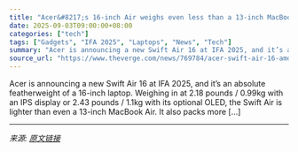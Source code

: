 ```yaml
---
title: "Acer&#8217;s 16-inch Air weighs even less than a 13-inch MacBook Air"
date: 2025-09-03T09:00:00+08:00
categories: ["tech"]
tags: ["Gadgets", "IFA 2025", "Laptops", "News", "Tech"]
summary: "Acer is announcing a new Swift Air 16 at IFA 2025, and it’s an absolute featherweight of a 16-inch laptop. Weighing in at 2.18 pounds / 0.99kg with an IPS display or 2.43 pounds / 1.1kg with its optio"
source_url: "https://www.theverge.com/news/769784/acer-swift-air-16-amd-lightweight-macbook-ifa-2025-specs-price"
---
```


Acer is announcing a new Swift Air 16 at IFA 2025, and it’s an absolute featherweight of a 16-inch laptop. Weighing in at 2.18 pounds / 0.99kg with an IPS display or 2.43 pounds / 1.1kg with its optional OLED, the Swift Air is lighter than even a 13-inch MacBook Air. It also packs more [&#8230;]

---

*来源: [原文链接](https://www.theverge.com/news/769784/acer-swift-air-16-amd-lightweight-macbook-ifa-2025-specs-price)*
